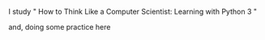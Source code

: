 I study " How to Think Like a Computer Scientist: Learning with Python 3 "

and, doing some practice here 
